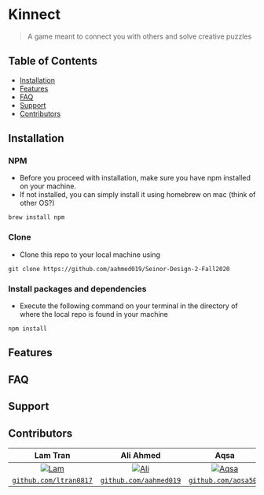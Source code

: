 # Kinnect

> A game meant to connect you with others and solve creative puzzles

## Table of Contents

- [Installation](#installation)
- [Features](#features)
- [FAQ](#faq)
- [Support](#support)
- [Contributors](#contributors)


## Installation

### NPM

- Before you proceed with installation, make sure you have npm installed on your machine.
- If not installed, you can simply install it using homebrew on mac (think of other OS?)

``` brew install npm ```

### Clone

- Clone this repo to your local machine using

``` git clone https://github.com/aahmed019/Seinor-Design-2-Fall2020 ```

### Install packages and dependencies
- Execute the following command on your terminal in the directory of where the local repo is found in your machine

``` npm install ```

## Features

## FAQ

## Support

## Contributors

| **Lam Tran** | **Ali Ahmed** | **Aqsa** | **Jose Vargas** |
| :---: |:---:| :---:| :---:|
| [![Lam](https://avatars3.githubusercontent.com/u/47982551?s=460&u=84af4eb90fd989c60d742fec971acf274f0e28e0&v=4&s=200)](https://github.com/ltran0817)    | [![Ali](https://avatars0.githubusercontent.com/u/42854126?s=460&u=84)](https://github.com/aahmed019) | [![Aqsa](https://avatars0.githubusercontent.com/u/35515035?s=200&v=4)](http://github.com/aqsa505)  | [![Jose](https://avatars0.githubusercontent.com/u/32646029?s=460&u=5218cbda2e545f0a3a35b3e081720bb4857a691e&v=4&s=200)](https://github.com/doublejvargas)  |
| <a href="https://github.com/ltran0817" target="_blank">`github.com/ltran0817`</a> | <a href="https://github.com/aahmed019" target="_blank">`github.com/aahmed019`</a> | <a href="http://github.com/aqsa505" target="_blank">`github.com/aqsa505`</a> | <a href="https://github.com/doublejvargas" target="_blank">`github.com/doublejvargas`</a> |
